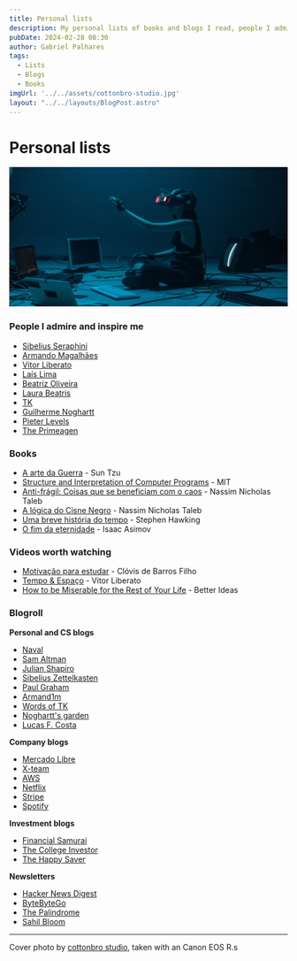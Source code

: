 ```yaml
---
title: Personal lists
description: My personal lists of books and blogs I read, people I admire, etc.
pubDate: 2024-02-28 08:30
author: Gabriel Palhares
tags:
  - Lists
  - Blogs
  - Books
imgUrl: '../../assets/cottonbro-studio.jpg'
layout: "../../layouts/BlogPost.astro"
---
```

# Personal lists

![Blog folder](../../assets/cottonbro-studio.jpg)

### People I admire and inspire me

- [Sibelius Seraphini](https://twitter.com/sseraphini)
- [Armando Magalhães](https://twitter.com/armand1m)
- [Vitor Liberato](https://twitter.com/vitorliberato)
- [Laís Lima](https://twitter.com/laislima_dev)
- [Beatriz Oliveira](https://twitter.com/biantris_)
- [Laura Beatris](https://twitter.com/lauradotjs)
- [TK](https://twitter.com/wordsofteekay)
- [Guilherme Noghartt](https://twitter.com/noghartt)
- [Pieter Levels](https://twitter.com/levelsio)
- [The Primeagen](https://twitter.com/ThePrimeagen)

### Books
- [A arte da Guerra](https://a.co/d/1oyHG9A) - Sun Tzu
- [Structure and Interpretation of Computer Programs](https://a.co/d/4xWTqFD) - MIT
- [Anti-frágil: Coisas que se beneficiam com o caos](https://a.co/d/901h9Dk) - Nassim Nicholas Taleb
- [A lógica do Cisne Negro](https://a.co/d/60rinDK) - Nassim Nicholas Taleb
- [Uma breve história do tempo](ttps://a.co/d/hHApi0I) - Stephen Hawking
- [O fim da eternidade](https://a.co/d/g69hvrY) - Isaac Asimov

### Videos worth watching
- [Motivação para estudar](https://youtu.be/TRPBY_lxJfE?si=-wBYF18mw8QMy6z_) - Clóvis de Barros Filho
- [Tempo & Espaço](https://youtu.be/riZCue7QhqA?si=zeyScy35y8QsuVHZ) - Vitor Liberato
- [How to be Miserable for the Rest of Your Life](https://youtu.be/W9qsxhhNUoU?si=6NxSCEgTA7GcTnaa) - Better Ideas

### Blogroll

**Personal and CS blogs**
- [Naval](https://nav.al/archive)
- [Sam Altman](https://blog.samaltman.com/)
- [Julian Shapiro](https://www.julian.com/)
- [Sibelius Zettelkasten](https://sibelius.github.io/zettelkasten/)
- [Paul Graham](https://paulgraham.com/articles.html)
- [Armand1m](https://armand1m.dev/writing)
- [Words of TK](https://www.iamtk.co/)
- [Noghartt's garden](https://www.noghartt.dev/)
- [Lucas F. Costa](https://lucasfcosta.com/)

**Company blogs**
- [Mercado Libre](https://medium.com/mercadolibre-tech)
- [X-team](https://x-team.com/blog/)
- [AWS](https://aws.amazon.com/pt/blogs/aws-brasil/)
- [Netflix](https://netflixtechblog.com/)
- [Stripe](https://stripe.com/blog)
- [Spotify](https://engineering.atspotify.com/)

**Investment blogs**
- [Financial Samurai](https://www.financialsamurai.com/)
- [The College Investor](https://thecollegeinvestor.com/)
- [The Happy Saver](https://www.thehappysaver.com/blog)

**Newsletters**
- [Hacker News Digest](https://hndigest.com/)
- [ByteByteGo](https://blog.bytebytego.com/)
- [The Palindrome](https://thepalindrome.org/)
- [Sahil Bloom](https://www.sahilbloom.com/newsletter)

---

Cover photo by [cottonbro studio](https://www.pexels.com/pt-br/@cottonbro/), taken with an Canon EOS R.s